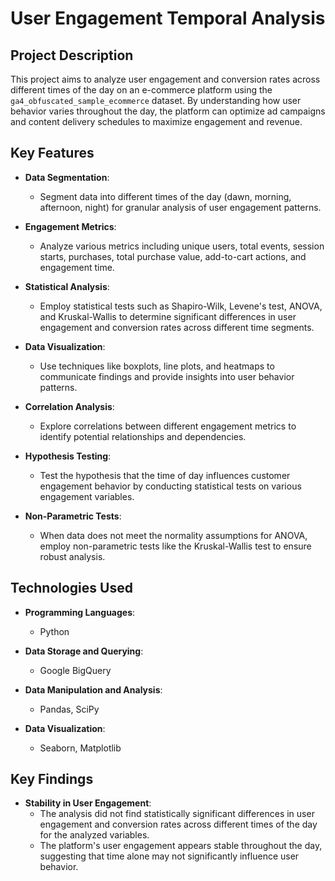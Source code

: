 # User Engagement Temporal Analysis

## Project Description

This project aims to analyze user engagement and conversion rates across different times of the day on an e-commerce platform using the `ga4_obfuscated_sample_ecommerce` dataset. 
By understanding how user behavior varies throughout the day, the platform can optimize ad campaigns and content delivery schedules to maximize engagement and revenue.

## Key Features

- **Data Segmentation**: 
  - Segment data into different times of the day (dawn, morning, afternoon, night) for granular analysis of user engagement patterns.

- **Engagement Metrics**: 
  - Analyze various metrics including unique users, total events, session starts, purchases, total purchase value, add-to-cart actions, and engagement time.

- **Statistical Analysis**: 
  - Employ statistical tests such as Shapiro-Wilk, Levene's test, ANOVA, and Kruskal-Wallis to determine significant differences in user engagement and conversion rates across different time segments.

- **Data Visualization**: 
  - Use techniques like boxplots, line plots, and heatmaps to communicate findings and provide insights into user behavior patterns.

- **Correlation Analysis**: 
  - Explore correlations between different engagement metrics to identify potential relationships and dependencies.

- **Hypothesis Testing**: 
  - Test the hypothesis that the time of day influences customer engagement behavior by conducting statistical tests on various engagement variables.

- **Non-Parametric Tests**: 
  - When data does not meet the normality assumptions for ANOVA, employ non-parametric tests like the Kruskal-Wallis test to ensure robust analysis.

## Technologies Used

- **Programming Languages**: 
  - Python

- **Data Storage and Querying**: 
  - Google BigQuery

- **Data Manipulation and Analysis**: 
  - Pandas, SciPy

- **Data Visualization**: 
  - Seaborn, Matplotlib

## Key Findings

- **Stability in User Engagement**: 
  - The analysis did not find statistically significant differences in user engagement and conversion rates across different times of the day for the analyzed variables.
  - The platform's user engagement appears stable throughout the day, suggesting that time alone may not significantly influence user behavior.
